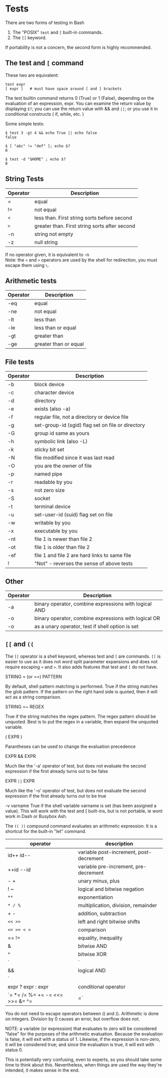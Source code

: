 # Tests

There are two forms of testing in Bash

1.  The "POSIX" `test` and `[` built-in commands.
2.  The `[[` keyword.

If portability is not a concern, the second form is highly recommended.

## The test and `[` command

These two are equivalent:

    test expr
    [ expr ]   # must have space around [ and ] brackets

The test builtin command returns 0 (True) or 1 (False), depending on the
evaluation of an expression, expr. You can examine the return value by
displaying `$?`; you can use the return value with && and `||`; or you
use it in conditional constructs ( if, while, etc. )

Some simple tests:

    $ test 3 -gt 4 && echo True || echo false
    false

    $ [ "abc" != "def" ]; echo $?
    0

    $ test -d "$HOME" ; echo $?
    0

## String Tests

| Operator | Description                                   |
|----------|-----------------------------------------------|
| =        | equal                                         |
| !=       | not equal                                     |
| `<`      | less than. First string sorts before second   |
| `>`      | greater than. First string sorts after second |
| -n       | string not empty                              |
| -z       | null string                                   |

If no operator given, it is equivalent to -n  
Note: the `<` and `>` operators are used by the shell for redirection, you
must escape them using `\`.

## Arithmetic tests

| Operator | Description           |
|----------|-----------------------|
| -eq      | equal                 |
| -ne      | not equal             |
| -lt      | less than             |
| -le      | less than or equal    |
| -gt      | greater than          |
| -ge      | greater than or equal |

## File tests

| Operator | Description                                       |
|----------|---------------------------------------------------|
| -b       | block device                                      |
| -c       | character device                                  |
| -d       | directory                                         |
| -e       | exists (also -a)                                  |
| -f       | regular file, not a directory or device file      |
| -g       | set-group-id (sgid) flag set on file or directory |
| -G       | group id same as yours                            |
| -h       | symbolic link (also -L)                           |
| -k       | sticky bit set                                    |
| -N       | file modified since it was last read              |
| -O       | you are the owner of file                         |
| -p       | named pipe                                        |
| -r       | readable by you                                   |
| -s       | not zero size                                     |
| -S       | socket                                            |
| -t       | terminal device                                   |
| -u       | set-user-id (suid) flag set on file               |
| -w       | writable by you                                   |
| -x       | executable by you                                 |
| -nt      | file 1 is newer than file 2                       |
| -ot      | file 1 is older than file 2                       |
| -ef      | file 1 and file 2 are hard links to same file     |
| !        | "Not" - reverses the sense of above tests         |

## Other

| Operator | Description                                           |
|----------|-------------------------------------------------------|
| -a       | binary operator, combine expressions with logical AND |
| -o       | binary operator, combine expressions with logical OR  |
| -o       | as a unary operator, test if shell option is set      |

## `[[` and `((`

The `[[` operator is a shell keyword, whereas test and `[` are commands.
`[[` is easier to use as it does not word split parameter expansions
and does not require escaping `<` and `>`. 
It also adds features that test and `[` do not have.


STRING = (or ==) PATTERN

By default, shell pattern matching is performed. True if the string
matches the glob pattern.
If the pattern on the right hand side is quoted, then it will act as a
string comparison.


STRING =~ REGEX

True if the string matches the regex pattern. The regex pattern
should be unquoted.
Best is to put the regex in a variable, then expand the unquoted
variable.


( EXPR )

Parantheses can be used to change the evaluation precedence


EXPR && EXPR

Much like the '-a' operator of test, but does not evaluate the
second expression if the first already turns out to be false


EXPR `||` EXPR

Much like the '-o' operator of test, but does not evaluate the
second expression if the first already turns out to be true


-v varname
True if the shell variable varname is set (has been assigned a
value). This will work with the test and [ built-ins, but is not
portable, ie wont work in Dash or Busybox Ash.


The `(( ))` compound command evaluates an arithmetic expression. It is a
shortcut for the built-in "let" command.

| operator                            | description                             |
|-------------------------------------|-----------------------------------------|
| id++ id--                           | variable post-increment, post-decrement |
| ++id --id                           | variable pre-increment, pre-decrement   |
| - +                                 | unary minus, plus                       |
| ! ~                                 | logical and bitwise negation            |
| `**`                                | exponentiation                          |
| `* / %`                             | multiplication, division, remainder     |
| + -                                 | addition, subtraction                   |
| `<< >>`                             | left and right bitwise shifts           |
| `<= >= < >`                         | comparison                              |
| == !=                               | equality, inequality                    |
| &                                   | bitwise AND                             |
| ^                                   | bitwise XOR                             |
| `|`                                 | bitwise OR                              |
| &&                                  | logical AND                             |
| `||`                                | logical OR                              |
| expr ? expr : expr                  | conditional operator                    |
| `= *= /= %= += -= <<= >>= &= ^= |=` | assignment                              |

You do not need to escape operators between (( and )). Arithmetic is
done on integers. Division by 0 causes an error, but overflow does not.

NOTE: a variable (or expression) that evaluates to zero will be
considered "false" for the purposes of the arithmetic evaluation.
Because the evaluation is false, it will exit with a status of 1.
Likewise, if the expression is non-zero, it will be considered true; and
since the evaluation is true, it will exit with status 0.

This is potentially very confusing, even to experts, so you should take some
time to think about this. Nevertheless, when things are used the way
they're intended, it makes sense in the end.
